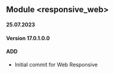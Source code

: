 ## Module <responsive_web>

#### 25.07.2023
#### Version 17.0.1.0.0
#### ADD

- Initial commit for Web Responsive